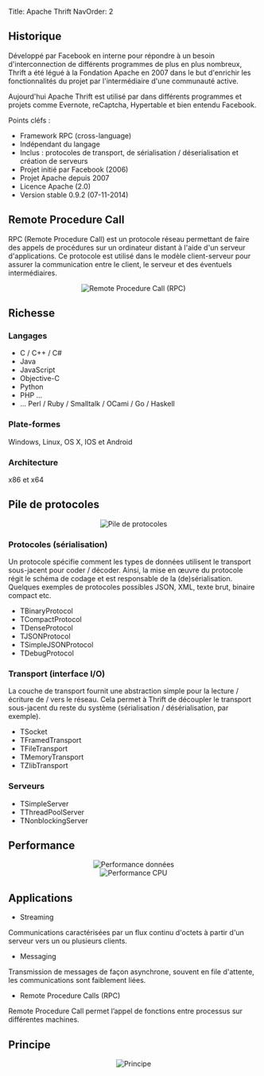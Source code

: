 Title: Apache Thrift
NavOrder: 2
## Historique
Développé par Facebook en interne pour répondre à un besoin d'interconnection de différents programmes de plus en plus nombreux, Thrift a été légué à la Fondation Apache en 2007 dans le but d'enrichir les fonctionnalités du projet par l'intermédiaire d'une communauté active.

Aujourd'hui Apache Thrift est utilisé par dans différents programmes et projets comme Evernote, reCaptcha, Hypertable et bien entendu Facebook.

Points cléfs :

- Framework RPC (cross-language)
- Indépendant du langage
- Inclus : protocoles de transport, de sérialisation / déserialisation et création de serveurs
- Projet initié par Facebook (2006)
- Projet Apache depuis 2007
- Licence Apache (2.0)
- Version stable 0.9.2 (07-11-2014)

## Remote Procedure Call
RPC (Remote Procedure Call) est un protocole réseau permettant de faire des appels de procédures sur un ordinateur distant à l'aide d'un serveur d'applications. Ce protocole est utilisé dans le modèle client-serveur pour assurer la communication entre le client, le serveur et des éventuels intermédiaires.

<div style="text-align:center"><img src ="img/rpc.png" alt="Remote Procedure Call (RPC)"/></div>

## Richesse
### Langages
- C / C++ / C#
- Java
- JavaScript
- Objective-C
- Python
- PHP …
- … Perl / Ruby / Smalltalk / OCami  / Go / Haskell

### Plate-formes
Windows, Linux, OS X, IOS et Android

### Architecture
x86 et x64

## Pile de protocoles
<div style="text-align:center"><img src ="img/protocoles.png" alt="Pile de protocoles"/></div>

### Protocoles (sérialisation)
Un protocole spécifie comment les types de données utilisent le transport sous-jacent pour coder / décoder. Ainsi, la mise en œuvre du protocole régit le schéma de codage et est responsable de la (de)sérialisation. Quelques exemples de protocoles possibles JSON, XML, texte brut, binaire compact etc.

- TBinaryProtocol
- TCompactProtocol
- TDenseProtocol
- TJSONProtocol
- TSimpleJSONProtocol
- TDebugProtocol

### Transport (interface I/O)
La couche de transport fournit une abstraction simple pour la lecture / écriture de / vers le réseau. Cela permet à Thrift de découpler le transport sous-jacent du reste du système (sérialisation / désérialisation, par exemple).

- TSocket
- TFramedTransport
- TFileTransport
- TMemoryTransport
- TZlibTransport

### Serveurs
- TSimpleServer
- TThreadPoolServer
- TNonblockingServer

## Performance
<div style="text-align:center"><img src ="img/perf1.png" alt="Performance données"/></div>
<div style="text-align:center"><img src ="img/perf2.png" alt="Performance CPU"/></div>

## Applications

- Streaming

Communications caractérisées par un flux continu d'octets à partir d'un serveur vers un ou plusieurs clients.

- Messaging

Transmission de messages de façon asynchrone, souvent en file d'attente, les communications sont faiblement liées.

- Remote Procedure Calls (RPC)

Remote Procedure Call permet l’appel de fonctions entre processus sur différentes machines.

## Principe
<div style="text-align:center"><img src ="img/principe.png" alt="Principe"/></div>
